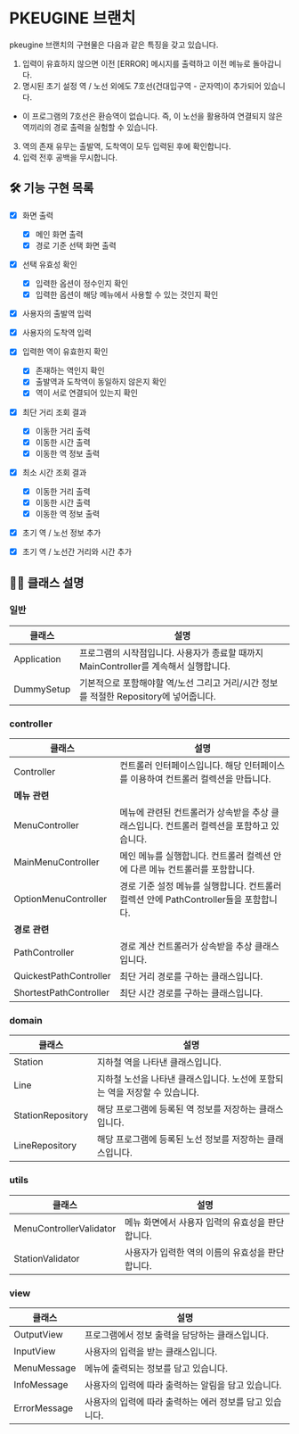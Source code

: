 # PKEUGINE 브랜치

pkeugine 브랜치의 구현물은 다음과 같은 특징을 갖고 있습니다.

1. 입력이 유효하지 않으면 이전 [ERROR] 메시지를 출력하고 이전 메뉴로 돌아갑니다.
2. 명시된 초기 설정 역 / 노선 외에도 7호선(건대입구역 - 군자역)이 추가되어 있습니다.
  - 이 프로그램의 7호선은 환승역이 없습니다. 즉, 이 노선을 활용하여 연결되지 않은 역끼리의 경로 출력을 실험할 수 있습니다.
3. 역의 존재 유무는 출발역, 도착역이 모두 입력된 후에 확인합니다.
4. 입력 전후 공백을 무시합니다.

## 🛠 기능 구현 목록

- [x] 화면 출력
    - [x] 메인 화면 출력
    - [x] 경로 기준 선택 화면 출력
- [x] 선택 유효성 확인
    - [x] 입력한 옵션이 정수인지 확인
    - [x] 입력한 옵션이 해당 메뉴에서 사용할 수 있는 것인지 확인
- [x] 사용자의 출발역 입력
- [x] 사용자의 도착역 입력
  
- [x] 입력한 역이 유효한지 확인
    - [x] 존재하는 역인지 확인
    - [x] 출발역과 도착역이 동일하지 않은지 확인
    - [x] 역이 서로 연결되어 있는지 확인
- [x] 최단 거리 조회 결과
    - [x] 이동한 거리 출력
    - [x] 이동한 시간 출력
    - [x] 이동한 역 정보 출력
- [x] 최소 시간 조회 결과
    - [x] 이동한 거리 출력
    - [x] 이동한 시간 출력
    - [x] 이동한 역 정보 출력
  
- [x] 초기 역 / 노선 정보 추가
- [x] 초기 역 / 노선간 거리와 시간 추가

## 👨‍🏫 클래스 설명
### 일반
| 클래스 | 설명 |
|---|---|
| Application | 프로그램의 시작점입니다. 사용자가 종료할 때까지 MainController를 계속해서 실행합니다. |
| DummySetup | 기본적으로 포함해야할 역/노선 그리고 거리/시간 정보를 적절한 Repository에 넣어줍니다. |

### controller
| 클래스 | 설명 |
|---|---|
| Controller | 컨트롤러 인터페이스입니다. 해당 인터페이스를 이용하여 컨트롤러 컬렉션을 만듭니다. |
| **메뉴 관련** | |
| MenuController | 메뉴에 관련된 컨트롤러가 상속받을 추상 클래스입니다. 컨트롤러 컬렉션을 포함하고 있습니다. |
| MainMenuController | 메인 메뉴를 실행합니다. 컨트롤러 컬렉션 안에 다른 메뉴 컨트롤러를 포함합니다. |
| OptionMenuController | 경로 기준 설정 메뉴를 실행합니다. 컨트롤러 컬렉션 안에 PathController들을 포함합니다. |
| **경로 관련** | |
| PathController | 경로 계산 컨트롤러가 상속받을 추상 클래스입니다. |
| QuickestPathController | 최단 거리 경로를 구하는 클래스입니다. |
| ShortestPathController | 최단 시간 경로를 구하는 클래스입니다. |

### domain
| 클래스 | 설명 |
|---|---|
| Station | 지하철 역을 나타낸 클래스입니다. |
| Line | 지하철 노선을 나타낸 클래스입니다. 노선에 포함되는 역을 저장할 수 있습니다. |
| StationRepository | 해당 프로그램에 등록된 역 정보를 저장하는 클래스입니다. |
| LineRepository | 해당 프로그램에 등록된 노선 정보를 저장하는 클래스입니다. |

### utils
| 클래스 | 설명 |
|---|---|
| MenuControllerValidator| 메뉴 화면에서 사용자 입력의 유효성을 판단합니다. |
| StationValidator | 사용자가 입력한 역의 이름의 유효성을 판단합니다. |

### view
| 클래스 | 설명 |
|---|---|
| OutputView | 프로그램에서 정보 출력을 담당하는 클래스입니다. |
| InputView | 사용자의 입력을 받는 클래스입니다. |
| MenuMessage | 메뉴에 출력되는 정보를 담고 있습니다. |
| InfoMessage | 사용자의 입력에 따라 출력하는 알림을 담고 있습니다. |
| ErrorMessage | 사용자의 입력에 따라 출력하는 에러 정보를 담고 있습니다. |
